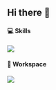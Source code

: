 ## Hi there 👋

#### 💻 Skills

<img src="https://skillicons.dev/icons?i=python,powershell,bash,go,c,cpp,sqlite,js,ts,vitest,html,ai,aws,gcp,terraform,docker,kubernetes,nginx,nodejs,postgres,py,git,github,cloudflare,postman" />

#### 🔨 Workspace

<img src="https://skillicons.dev/icons?i=arch,debian,apple,kali,linux,raspberrypi,vim,neovim" />

<!--
**mzdev-0/mzdev-0** is a ✨ _special_ ✨ repository because its `README.md` (this file) appears on your GitHub profile.

Here are some ideas to get you started:

- 🔭 I’m currently working on ...
- 🌱 I’m currently learning ...
- 👯 I’m looking to collaborate on ...
- 🤔 I’m looking for help with ...
- 💬 Ask me about ...
- 📫 How to reach me: ...
- 😄 Pronouns: ...
- ⚡ Fun fact: ...
-->
